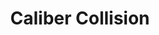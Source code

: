 ---
title: "Caliber Collision"
url: /charlotte/caliber-collision-south-tryon-street/
shop: car repair
---